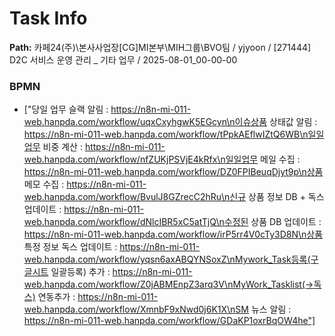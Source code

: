 # Task Info

**Path:** 카페24(주)\본사사업장\[CG]MI본부\MIH그룹\BVO팀 / yjyoon / [271444] D2C 서비스 운영 관리 _ 기타 업무 / 2025-08-01_00-00-00

### BPMN
- ["당일 업무 슬랙 알림 : https://n8n-mi-011-web.hanpda.com/workflow/uqxCxyhgwK5EGcyn\n이슈상품 상태값 알림 : https://n8n-mi-011-web.hanpda.com/workflow/tPpkAEflwIZtQ6WB\n일일업무 비중 계산 : https://n8n-mi-011-web.hanpda.com/workflow/nfZUKjPSVjE4kRfx\n일일업무 메일 수집 : https://n8n-mi-011-web.hanpda.com/workflow/DZ0FPIBeuqDjyt9p\n상품 메모 수집 : https://n8n-mi-011-web.hanpda.com/workflow/BvulJ8GZrecC2hRu\n신규 상품 정보 DB + 독스 업데이트 : https://n8n-mi-011-web.hanpda.com/workflow/dNlcIBR5xC5atTjQ\n수정된 상품 DB 업데이트 : https://n8n-mi-011-web.hanpda.com/workflow/irP5rr4V0cTy3D8N\n상품 특정 정보 독스 업데이트 : https://n8n-mi-011-web.hanpda.com/workflow/yqsn6axABQYNSoxZ\nMywork_Task등록(구글시트 일괄등록) 추가 : https://n8n-mi-011-web.hanpda.com/workflow/Z0jABMEnpZ3arq3V\nMyWork_Tasklist(→독스) 연동추가 : https://n8n-mi-011-web.hanpda.com/workflow/XmnbF9xNwd0j6K1X\nSM 뉴스 알림 : https://n8n-mi-011-web.hanpda.com/workflow/GDaKP1oxrBqOW4he"]

